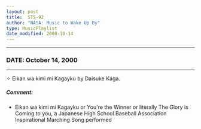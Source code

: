 ```yaml
---
layout: post
title:  STS-92
author: "NASA: Music to Wake Up By"
type: MusicPlaylist
date_modified: 2000-10-14
---
```


----
### DATE: October 14, 2000
----
✧ Eikan wa kimi mi Kagayku by Daisuke Kaga.

##### Comment:
* Eikan wa kimi mi Kagayku or You're the Winner or literally The Glory is Coming to you, a Japanese High School Baseball Association Inspirational Marching Song performed
